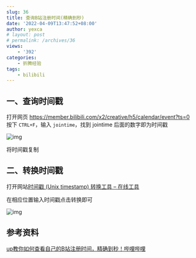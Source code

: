 ```yaml
---
slug: 36
title: 查询B站注册时间(精确到秒)
date: '2022-04-09T13:47:52+08:00'
author: yexca
# layout: post
# permalink: /archives/36
views:
    - '392'
categories:
    - 折腾经验
tags:
    - bilibili
---
```


## 一、查询时间戳

打开网页 <https://member.bilibili.com/x2/creative/h5/calendar/event?ts=0>  
按下 `CTRL+F`，输入 `jointime`，找到 jointime 后面的数字即为时间戳

![img](https://cdn.statically.io/gh/yexca/picx-images-hosting@master/2022/04-B站注册时间/jointime.2nnsmeqoq2a0.webp)

将时间戳复制

## 二、转换时间戳

打开网站[时间戳 (Unix timestamp) 转换工具 – 在线工具](https://tool.lu/timestamp/)

在相应位置输入时间戳点击转换即可

![img](https://cdn.statically.io/gh/yexca/picx-images-hosting@master/2022/04-B站注册时间/时间戳转换.w9edotfdjhc.webp)

## 参考资料

[up教你如何查看自己的B站注册时间，精确到秒！哔哩哔哩](https://www.bilibili.com/video/BV1it411u7D6)
